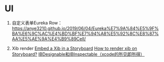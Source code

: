 #  UI


1. 自定义表单Eureka  Row：
https://anye3210.github.io/2019/06/04/Eureka%E7%9A%84%E5%9F%BA%E6%9C%AC%E4%BD%BF%E7%94%A8%E5%92%8C%E8%87%AA%E5%AE%9A%E4%B9%89Cell/


2. Xib render
[Embed a Xib in a Storyboard](https://codeburst.io/embed-a-xib-in-a-storyboard-953edf274155)
[How to render xib on Storyboard?](https://www.shawnbaek.com/posts/how-to-render-xib-on-storyboard)
[IBDesignable和IBInspectable（xcode的所见即所得）](https://www.jianshu.com/p/83161b02b792)
